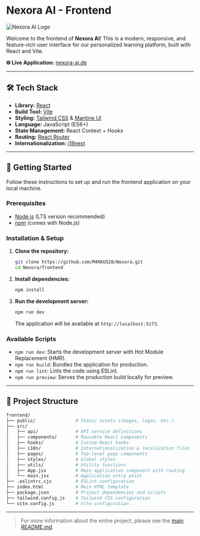 # Nexora AI - Frontend

<picture>
  <source media="(prefers-color-scheme: dark)" srcset="https://github.com/M4RKUS28/Nexora/blob/main/frontend/public/logo_white.png?raw=true">
  <source media="(prefers-color-scheme: light)" srcset="https://github.com/M4RKUS28/Nexora/blob/main/doc/logo_black.png?raw=true">
  <img alt="Nexora AI Logo" src="https://github.com/M4RKUS28/Nexora/blob/main/frontend/public/logo_white.png?raw=true">
</picture>

Welcome to the frontend of **Nexora AI**! This is a modern, responsive, and feature-rich user interface for our personalized learning platform, built with React and Vite.

**🌐 Live Application:** [nexora-ai.de](https://nexora-ai.de)

---

## 🛠️ Tech Stack

- **Library:** [React](https://reactjs.org/)
- **Build Tool:** [Vite](https://vitejs.dev/)
- **Styling:** [Tailwind CSS](https://tailwindcss.com/) & [Mantine UI](https://mantine.dev/)
- **Language:** JavaScript (ES6+)
- **State Management:** React Context + Hooks
- **Routing:** [React Router](https://reactrouter.com/)
- **Internationalization:** [i18next](https://www.i18next.com/)

---

## 🚀 Getting Started

Follow these instructions to set up and run the frontend application on your local machine.

### Prerequisites

- [Node.js](https://nodejs.org/) (LTS version recommended)
- [npm](https://www.npmjs.com/) (comes with Node.js)

### Installation & Setup

1.  **Clone the repository:**
    ```bash
    git clone https://github.com/M4RKUS28/Nexora.git
    cd Nexora/frontend
    ```

2.  **Install dependencies:**
    ```bash
    npm install
    ```

3.  **Run the development server:**
    ```bash
    npm run dev
    ```
    The application will be available at `http://localhost:5173`.

### Available Scripts

- `npm run dev`: Starts the development server with Hot Module Replacement (HMR).
- `npm run build`: Bundles the application for production.
- `npm run lint`: Lints the code using ESLint.
- `npm run preview`: Serves the production build locally for preview.

---

## 📁 Project Structure

```bash
frontend/
├── public/               # Static assets (images, logos, etc.)
├── src/
│   ├── api/              # API service definitions
│   ├── components/       # Reusable React components
│   ├── hooks/            # Custom React hooks
│   ├── i18n/             # Internationalization & localization files
│   ├── pages/            # Top-level page components
│   ├── styles/           # Global styles
│   ├── utils/            # Utility functions
│   ├── App.jsx           # Main application component with routing
│   └── main.jsx          # Application entry point
├── .eslintrc.cjs         # ESLint configuration
├── index.html            # Main HTML template
├── package.json          # Project dependencies and scripts
├── tailwind.config.js    # Tailwind CSS configuration
└── vite.config.js        # Vite configuration
```

---

> For more information about the entire project, please see the [main README.md](../README.md).
